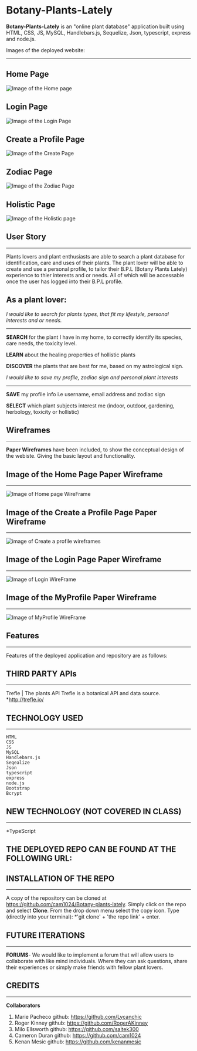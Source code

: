 # Botany-Plants-Lately
**Botany-Plants-Lately** is an "online plant database" application built using HTML, CSS, JS, MySQL, Handlebars.js, Sequelize, Json, typescript, express and node.js.


Images of the deployed website:
***

## Home Page
![Image of the Home page](public/images/BPLHomePageSS.png)
## Login Page
![Image of the Login Page](public/images/BPLoginSS.png)
## Create a Profile Page
![Image of the Create Page](public/images/BPLCreateSS.png)
## Zodiac Page
![Image of the Zodiac Page](public/images/BPLZodiacSS.png)
## Holistic Page
![Image of the Holistic page](public/images/BPLHolisticSS.png)


## User Story
***
Plants lovers and plant enthusiasts are able to search a plant database for identification, care and uses of their plants. The plant lover will be able to create and use a personal profile, to tailor their B.P.L (Botany Plants Lately) experience to thier interests and or needs. All of which will be accessable once the user has logged into their B.P.L profile. 

## As a plant lover:
*I would like to search for plants types, that fit my lifestyle, personal interests and or needs.*
***
   **SEARCH** for the plant I have in my home, to correctly identify its species, care needs, the toxicity level.

   **LEARN** about the healing properties of hollistic plants 

   **DISCOVER** the plants that are best for me, based on my astrological sign.
 

 *I would like to save my profile, zodiac sign and personal plant interests*
 ***
   
   **SAVE** my profile info i.e username, email address and zodiac sign

   **SELECT** which plant subjects interest me (indoor, outdoor, gardening, herbology, toxicity or hollistic) 
 

 ## Wireframes
 ***
  **Paper Wireframes** have been included, to show the conceptual design of the webiste. Giving the basic layout and functionality.
 

## Image of the Home Page Paper Wireframe
***
  ![Image of Home page WireFrame](public/images/FDHomepage.png)

  ## Image of the Create a Profile Page Paper Wireframe
  ***
  ![image of Create a profile wireframes](public/images/FDCreateaprofile.png)

  ## Image of the Login Page Paper Wireframe
  ***
  ![Image of Login WireFrame](public/images/FDLogin.png)

  ## Image of the MyProfile Paper Wireframe
  ***
  ![Image of MyProfile WireFrame](public/images/FDMyProfile.png)
 
  ## Features
  ***
  
  Features of the deployed application and repository are as follows:

  ## THIRD PARTY APIs
  ***
   Trefle | The plants API
   Trefle is a botanical API and data source.
       *http://trefle.io/

  ## TECHNOLOGY USED
  ***
    HTML 
    CSS 
    JS 
    MySQL
    Handlebars.js
    Seqealize
    Json 
    typescript
    express 
    node.js
    Bootstrap
    Bcrypt
 
  ## NEW TECHNOLOGY (NOT COVERED IN CLASS)
  ***
  *TypeScript

## THE DEPLOYED REPO CAN BE FOUND AT THE FOLLOWING URL:

  ## INSTALLATION OF THE REPO
  ***
  A copy of the repository can be cloned at https://github.com/cam1024/Botany-plants-lately. Simply click on the repo and select **Clone**. From the drop down menu select the copy icon. Type (directly into your terminal):
  *'git clone' + 'the repo link' + enter.

  ## FUTURE ITERATIONS
  ***
  **FORUMS**- We would like to implement a forum that will allow users to collaborate with like mind individuals. Where they can ask questions, share their experiences or simply make friends with fellow plant lovers.
  
  ## CREDITS
  ***

  **Collaborators**
  1. Marie Pacheco github: https://github.com/Lycanchic
  2. Roger Kinney github: https://github.com/RogerAKinney
  3. Milo Ellsworth github: https://github.com/saitek300
  4. Cameron Duran github: https://github.com/cam1024 
  5. Kenan Mesic github: https://github.com/kenanmesic



